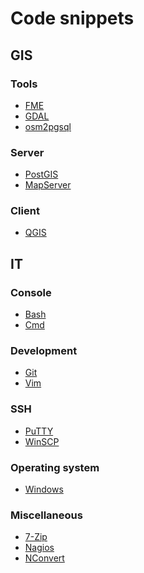 Code snippets
=============

GIS
---

### Tools

* [FME](doc/FME.md)
* [GDAL](doc/GDAL.md)
* [osm2pgsql](doc/osm2pgsql.md)

### Server

* [PostGIS](doc/PostGIS.md)
* [MapServer](doc/MapServer.md)

### Client

* [QGIS](doc/QGIS.md)

IT
--

### Console

* [Bash](doc/Bash.md)
* [Cmd](doc/Cmd.md)

### Development

* [Git](doc/Git.md)
* [Vim](doc/Vim.md)

### SSH

* [PuTTY](doc/PuTTY.md)
* [WinSCP](doc/WinSCP.md)

### Operating system

* [Windows](doc/Windows.md)

### Miscellaneous

* [7-Zip](doc/7-Zip.md)
* [Nagios](doc/Nagios.md)
* [NConvert](doc/NConvert.md)

